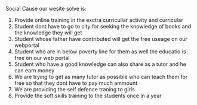 
Social Cause our wesite solve is:
1) Provide online training  in the exctra curricullar activity and curricular
2) Student dont have  to go to city for seeking the knowledge of books and the knowledge they will get
3) Student whose father have contributed will get the free useage on our webportal 
4) Student who are in below poverty line for them as well the  educatio is free on our web portal 
5) Student  who  have a good knowledge can also share as a  tutor and  he can earn money 
6) We are trying to get as  many tutor  as possible who can teach them for free so that they dont have to  pay much ammount 
7) We are providing the self defence traning to girls 
8) Provide the soft skills training to the students once in a year 
